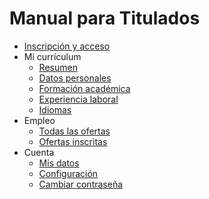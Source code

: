 # Manual para Titulados



- [Inscripción y acceso](inscripcion.md)
- Mi currículum
  - [Resumen](resumen.md)
  - [Datos personales](datos_personales.md)
  - [Formación académica](formacion_academica.md)
  - [Experiencia laboral](experiencia_laboral.md)
  - [Idiomas](idiomas.md)
- Empleo
  - [Todas las ofertas](todas_ofertas.md)
  - [Ofertas inscritas](ofertas_inscritas.md)
- Cuenta
  - [Mis datos](mis_datos.md)
  - [Configuración](configuracion.md)
  - [Cambiar contraseña](cambiar_contrasenya.md)
  





